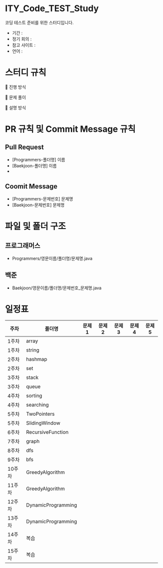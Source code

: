 # ITY_Code_TEST_Study
코딩 테스트 준비를 위한 스터디입니다.

- 기간 :
- 정기 회의 :
- 참고 사이트 :
- 언어 :

# 스터디 규칙
📌 진행 방식

📌 문제 풀이

📌 설명 방식

# PR 규칙 및 Commit Message 규칙
## Pull Request
- [Programmers-폴더명] 이름
- [Baekjoon-폴더명] 이름
- 
## Coomit Message
- [Programmers-문제번호] 문제명
- [Baekjoon-문제번호] 문제명
  
# 파일 및 폴더 구조
## 프로그래머스
- Programmers/영문이름/폴더명/문제명.java

## 백준
- Baekjoon/영문이름/폴더명/문제번호_문제명.java

# 일정표
| 주차 | 폴더명 | 문제1 | 문제2 | 문제3 | 문제4 | 문제5 |
|------|--------|-------|-------|-------|-------|-------|
| 1주차 | array |       |       |       |       |       |
| 1주차 | string |       |       |       |       |       |
| 2주차 | hashmap |       |       |       |       |       |
| 2주차 | set |       |       |       |       |       |
| 3주차 | stack |       |       |       |       |       |
| 3주차 | queue |       |       |       |       |       |
| 4주차 | sorting |       |       |       |       |       |
| 4주차 | searching |       |       |       |       |       |
| 5주차 | TwoPointers |       |       |       |       |       |
| 5주차 | SlidingWindow |       |       |       |       |       |
| 6주차 | RecursiveFunction |       |       |       |       |       |
| 7주차 | graph |       |       |       |       |       |
| 8주차 | dfs |       |       |       |       |       |
| 9주차 | bfs |       |       |       |       |       |
| 10주차 | GreedyAlgorithm |       |       |       |       |       |
| 11주차 | GreedyAlgorithm |       |       |       |       |       |
| 12주차 | DynamicProgramming |       |       |       |       |       |
| 13주차 | DynamicProgramming |       |       |       |       |       |
| 14주차 | 복습 |       |       |       |       |       |
| 15주차 | 복습 |       |       |       |       |       |
